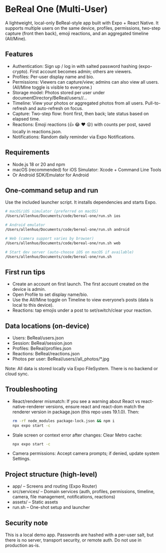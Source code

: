 # BeReal One (Multi-User)

A lightweight, local-only BeReal-style app built with Expo + React Native. It supports multiple users on the same device, profiles, permissions, two-step capture (front then back), emoji reactions, and an aggregated timeline (All/Mine).

## Features
- Authentication: Sign up / log in with salted password hashing (expo-crypto). First account becomes admin; others are viewers.
- Profiles: Per-user display name and bio.
- Permissions: Viewers can capture/view; admins can also view all users. (All/Mine toggle is visible to everyone.)
- Storage model: Photos stored per user under documentDirectory/BeReal/users/<userId>/...
- Timeline: View your photos or aggregated photos from all users. Pull-to-refresh and auto-refresh on focus.
- Capture: Two-step flow: front first, then back; late status based on elapsed time.
- Reactions: Emoji reactions (👍 😂 ❤️ 😮) with counts per post, saved locally in reactions.json.
- Notifications: Random daily reminder via Expo Notifications.

## Requirements
- Node.js 18 or 20 and npm
- macOS (recommended) for iOS Simulator: Xcode + Command Line Tools
- Or Android SDK/Emulator for Android

## One-command setup and run
Use the included launcher script. It installs dependencies and starts Expo.

```bash
# macOS/iOS simulator (preferred on macOS)
/Users/allenhuo/Documents/code/bereal-one/run.sh ios

# Android emulator
/Users/allenhuo/Documents/code/bereal-one/run.sh android

# Web (camera support varies by browser)
/Users/allenhuo/Documents/code/bereal-one/run.sh web

# Start dev server (auto-choose iOS on macOS if available)
/Users/allenhuo/Documents/code/bereal-one/run.sh
```

## First run tips
- Create an account on first launch. The first account created on the device is admin.
- Open Profile to set display name/bio.
- Use the All/Mine toggle on Timeline to view everyone’s posts (data is local to this device).
- Reactions: tap emojis under a post to set/switch/clear your reaction.

## Data locations (on-device)
- Users: BeReal/users.json
- Session: BeReal/session.json
- Profiles: BeReal/profiles.json
- Reactions: BeReal/reactions.json
- Photos per user: BeReal/users/<userId>/all_photos/*.jpg

Note: All data is stored locally via Expo FileSystem. There is no backend or cloud sync.

## Troubleshooting
- React/renderer mismatch: If you see a warning about React vs react-native-renderer versions, ensure react and react-dom match the renderer version in package.json (this repo uses 19.1.0). Then:
  ```bash
  rm -rf node_modules package-lock.json && npm i
  npx expo start -c
  ```
- Stale screen or context error after changes: Clear Metro cache:
  ```bash
  npx expo start -c
  ```
- Camera permissions: Accept camera prompts; if denied, update system Settings.

## Project structure (high-level)
- app/ – Screens and routing (Expo Router)
- src/services/ – Domain services (auth, profiles, permissions, timeline, camera, file management, notifications, reactions)
- assets/ – Static assets
- run.sh – One-shot setup and launcher

## Security note
This is a local demo app. Passwords are hashed with a per-user salt, but there is no server, transport security, or remote auth. Do not use in production as-is.


